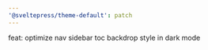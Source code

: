 ```yaml
---
'@sveltepress/theme-default': patch
---
```


feat: optimize nav sidebar toc backdrop style in dark mode
